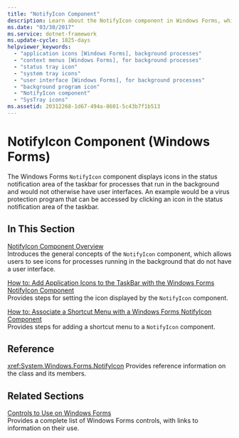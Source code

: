 ```yaml
---
title: "NotifyIcon Component"
description: Learn about the NotifyIcon component in Windows Forms, which displays icons in the the taskbar for processes that run in the background.
ms.date: "03/30/2017"
ms.service: dotnet-framework
ms.update-cycle: 1825-days
helpviewer_keywords:
  - "application icons [Windows Forms], background processes"
  - "context menus [Windows Forms], for background processes"
  - "status tray icon"
  - "system tray icons"
  - "user interface [Windows Forms], for background processes"
  - "background program icon"
  - "NotifyIcon component"
  - "SysTray icons"
ms.assetid: 20312268-1d67-494a-8601-5c43b7f1b513
---
```

# NotifyIcon Component (Windows Forms)

The Windows Forms `NotifyIcon` component displays icons in the status notification area of the taskbar for processes that run in the background and would not otherwise have user interfaces. An example would be a virus protection program that can be accessed by clicking an icon in the status notification area of the taskbar.

## In This Section

[NotifyIcon Component Overview](notifyicon-component-overview-windows-forms.md)\
Introduces the general concepts of the `NotifyIcon` component, which allows users to see icons for processes running in the background that do not have a user interface.

[How to: Add Application Icons to the TaskBar with the Windows Forms NotifyIcon Component](app-icons-to-the-taskbar-with-wf-notifyicon.md)\
Provides steps for setting the icon displayed by the `NotifyIcon` component.

[How to: Associate a Shortcut Menu with a Windows Forms NotifyIcon Component](how-to-associate-a-shortcut-menu-with-a-windows-forms-notifyicon-component.md)\
Provides steps for adding a shortcut menu to a `NotifyIcon` component.

## Reference

<xref:System.Windows.Forms.NotifyIcon>
Provides reference information on the class and its members.

## Related Sections

[Controls to Use on Windows Forms](controls-to-use-on-windows-forms.md)\
Provides a complete list of Windows Forms controls, with links to information on their use.
